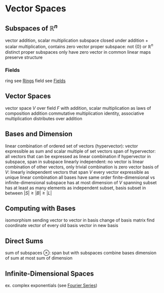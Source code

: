 # Vector Spaces
## Subspaces of $\mathbb{R}^n$
vector addition, scalar multiplication
subspace
	closed under addition + scalar multiplication, contains zero vector
	proper subspace: not $\{0\}$ or $\mathbb{R}^n$
		distinct proper subspaces only have zero vector in common
linear maps preserve structure
### Fields
ring
	see [Rings](rings.md)
field
	see [Fields](fields.md)
## Vector Spaces
vector space $V$ over field $F$ with addition, scalar multiplication as laws of composition
	addition commutative
	multiplication identity, associative
	multiplication distributes over addition
## Bases and Dimension
linear combination of ordered set of vectors (hypervector): vector expressible as sum and scalar multiple of set vectors
	span of hypervector: all vectors that can be expressed as linear combination
	if hypervector in subspace, span in subspace
	linearly independent: no vector is linear combination of other vectors, only trivial combination is zero vector
basis of $V$: linearly independent vectors that span $V$
	every vector expressible as unique linear combination
	all bases have same order
finite-dimensional vs infinite-dimensional
	subspace has at most dimension of $V$
spanning subset has at least as many elements as independent subset, basis subset in between
	$|S| \geq |B| \geq |L|$
## Computing with Bases
isomorphism sending vector to vector in basis
change of basis matrix
	find coordinate vector of every old basis vector in new basis
## Direct Sums
sum of subspaces $\otimes$: span but with subspaces
	combine bases
	dimension of sum at most sum of dimension
## Infinite-Dimensional Spaces
ex. complex exponentials (see [Fourier Series](fourier-series.md#fourier-series-and-transforms))